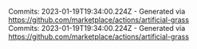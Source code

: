 Commits: 2023-01-19T19:34:00.224Z - Generated via https://github.com/marketplace/actions/artificial-grass
<br>
Commits: 2023-01-19T19:34:00.224Z - Generated via https://github.com/marketplace/actions/artificial-grass
<br>
